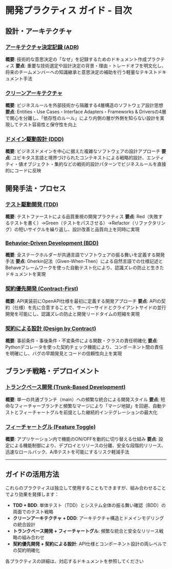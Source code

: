 # 開発プラクティス ガイド - 目次

## 設計・アーキテクチャ

### [アーキテクチャ決定記録 (ADR)](Architecture%20Decision%20Record.md)
**概要**: 技術的な意思決定の「なぜ」を記録するためのドキュメント作成プラクティス
**要点**: 重要な技術選定や設計決定の背景・理由・トレードオフを明文化し、将来のチームメンバーへの知識継承と意思決定の補助を行う軽量なテキストドキュメント手法

### [クリーンアーキテクチャ](Clean%20Architecture.md)
**概要**: ビジネスルールを外部技術から隔離する4層構造のソフトウェア設計思想
**要点**: Entities・Use Cases・Interface Adapters・Frameworks & Driversの4層で関心を分離し、「依存性のルール」により内側の層が外側を知らない設計を実現してテスト容易性と保守性を向上

### [ドメイン駆動設計 (DDD)](Domain-Driven%20Development.md)
**概要**: ビジネスドメインを中心に据えた複雑なソフトウェアの設計アプローチ
**要点**: ユビキタス言語と境界づけられたコンテキストによる戦略的設計、エンティティ・値オブジェクト・集約などの戦術的設計パターンでビジネスルールを直接的にコードに反映

## 開発手法・プロセス

### [テスト駆動開発 (TDD)](Test-Driven%20Development.md)
**概要**: テストファーストによる品質重視の開発プラクティス
**要点**: Red（失敗するテストを書く）→Green（テストをパスさせる）→Refactor（リファクタリング）の短いサイクルを繰り返し、設計改善と品質向上を同時に実現

### [Behavior-Driven Development (BDD)](Behavior-Driven%20Development.md)
**概要**: 全ステークホルダーが共通言語でソフトウェアの振る舞いを定義する開発手法
**要点**: Gherkin記法（Given-When-Then）による自然言語での仕様記述とBehaveフレームワークを使った自動テスト化により、認識ズレの防止と生きたドキュメントを実現

### [契約優先開発 (Contract-First)](Contract-Farst%20Development.md)
**概要**: API実装前にOpenAPI仕様を最初に定義する開発アプローチ
**要点**: APIの契約（仕様）を先に合意することで、サーバーサイドとクライアントサイドの並行開発を可能にし、認識ズレの防止と開発リードタイムの短縮を実現

### [契約による設計 (Design by Contract)](Design%20by%20Contract.md)
**概要**: 事前条件・事後条件・不変条件による関数・クラスの責任明確化
**要点**: Pythonデコレータを使った契約チェック機能により、コンポーネント間の責任を明確にし、バグの早期発見とコードの信頼性向上を実現

## ブランチ戦略・デプロイメント

### [トランクベース開発 (Trunk-Based Development)](Trunk-Based%20Development.md)
**概要**: 単一の共通ブランチ（main）への頻繁な統合による開発スタイル
**要点**: 短命なフィーチャーブランチと頻繁なマージにより「マージ地獄」を回避、自動テストとフィーチャートグルを前提とした継続的インテグレーションの最大化

### [フィーチャートグル (Feature Toggle)](Feature%20Toggle%20Pattern.md)
**概要**: アプリケーション内で機能のON/OFFを動的に切り替える仕組み
**要点**: 設定による機能制御により、デプロイとリリースの分離、安全な段階的リリース、迅速なロールバック、A/Bテストを可能にするリスク軽減手法

---

## ガイドの活用方法

これらのプラクティスは独立して使用することもできますが、組み合わせることでより効果を発揮します：

- **TDD + BDD**: 単体テスト（TDD）とシステム全体の振る舞い確認（BDD）の両面でのテスト戦略
- **クリーンアーキテクチャ + DDD**: アーキテクチャ構造とドメインモデリングの統合設計
- **トランクベース開発 + フィーチャートグル**: 頻繁な統合と安全なリリース戦略の組み合わせ
- **契約優先開発 + 契約による設計**: API仕様とコンポーネント設計の両レベルでの契約明確化

各プラクティスの詳細は、対応するドキュメントを参照してください
